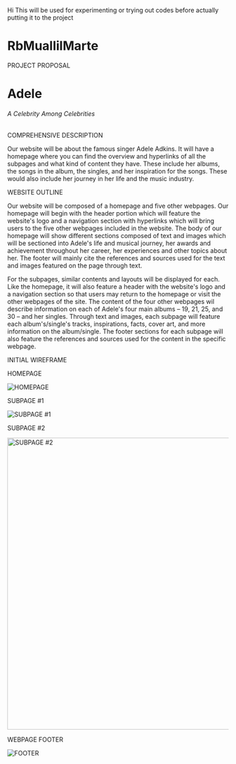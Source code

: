 Hi
This will be used for experimenting or trying out codes before actually putting it to the project

# RbMuallilMarte

PROJECT PROPOSAL

  <html>

<head>
  <title>My First Webpage </title>

<meta charset="UTF-8">

<meta name="author" content="My Name">

<meta name="keywords" content="HTML, CSS, JavaScript">

<meta name="revised" content="28-06-2020">

<link rel="icon" href="sample icon\Sample-icon.ico" type="Sample-icon.ico">

</head>

<body>
  <h1> Adele</h1>
  <h6> A Celebrity Among Celebrities </h6>


  <script src="script.js"></script>

  <script src="https://replit.com/public/js/replit-badge.js" theme="blue" defer></script> 
</body>

</html>
  
  COMPREHENSIVE DESCRIPTION
  
  Our website will be about the famous singer Adele Adkins. It will have a homepage where you can find the overview and hyperlinks of all the subpages and what kind of content they have. These include her albums, the songs in the album, the singles, and her inspiration for the songs. These would also include her journey in her life and the music industry.
  
  
  WEBSITE OUTLINE
  
  Our website will be composed of a homepage and five other webpages. Our homepage will begin with the header portion which will feature the website's logo and a navigation section with hyperlinks which will bring users to the five other webpages included in the website. The body of our homepage will show different sections composed of text and images which will be sectioned into Adele's life and musical journey, her awards and achievement throughout her career, her experiences and other topics about her. The footer will mainly cite the references and sources used for the text and images featured on the page through text.
  
 For the subpages, similar contents and layouts will be displayed for each. Like the homepage, it will also feature a header with the website's logo and a navigation section so that users may return to the homepage or visit the other webpages of the site. The content of the four other webpages wil describe information on each of Adele's four main albums – 19, 21, 25, and 30 – and her singles. Through text and images, each subpage will feature each album's/single's tracks, inspirations, facts, cover art, and more information on the album/single. The footer sections for each subpage will also feature the references and sources used for the content in the specific webpage.


  INITIAL WIREFRAME
   
   HOMEPAGE
   
  ![HOMEPAGE](https://user-images.githubusercontent.com/112594417/190902826-98b5af2e-6897-4236-b4ff-aa169560cb69.png)
  
   SUBPAGE #1
   
  ![SUBPAGE #1](https://user-images.githubusercontent.com/112594417/190902849-2939ab70-8a5f-40f4-8807-9f0326e4ffe9.png)
  
   SUBPAGE #2
   
   <img width="665" alt="SUBPAGE #2" src="https://user-images.githubusercontent.com/112594397/190904612-a7f7e34c-5ddf-4fed-a830-204a042ce6e1.png">
  
   WEBPAGE FOOTER
   
  ![FOOTER](https://user-images.githubusercontent.com/112594417/190902892-7bce5abf-63d5-4185-9db2-48759f37659a.png)
  


